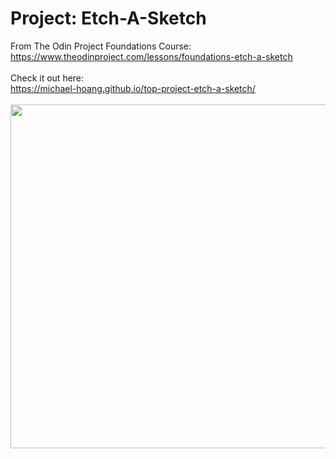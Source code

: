 # Project: Etch-A-Sketch

From The Odin Project Foundations Course: <br>
https://www.theodinproject.com/lessons/foundations-etch-a-sketch <br>
<br>
Check it out here: <br>
https://michael-hoang.github.io/top-project-etch-a-sketch/ <br>
<br>
<img src="https://user-images.githubusercontent.com/112602905/229405784-a8fa57d0-15a6-4873-a692-69b8e81dbda3.png" width="550">
